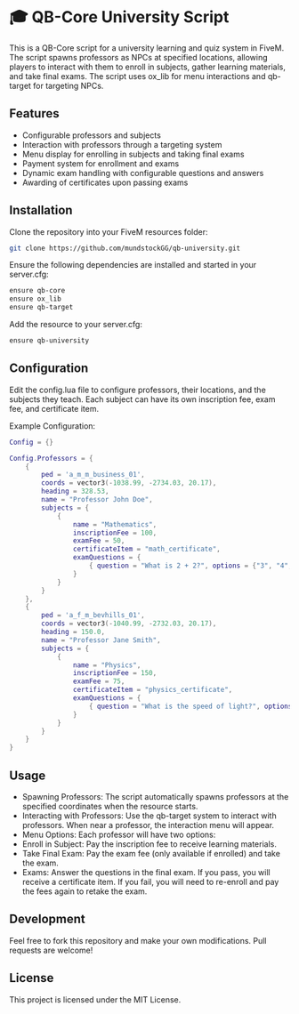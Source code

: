 # 🎓 QB-Core University Script
This is a QB-Core script for a university learning and quiz system in FiveM. The script spawns professors as NPCs at specified locations, allowing players to interact with them to enroll in subjects, gather learning materials, and take final exams. The script uses ox_lib for menu interactions and qb-target for targeting NPCs.

## Features
* Configurable professors and subjects <br>
* Interaction with professors through a targeting system <br>
* Menu display for enrolling in subjects and taking final exams <br>
* Payment system for enrollment and exams <br>
* Dynamic exam handling with configurable questions and answers <br>
* Awarding of certificates upon passing exams <br>

## Installation
Clone the repository into your FiveM resources folder:
```sh
git clone https://github.com/mundstockGG/qb-university.git
```

Ensure the following dependencies are installed and started in your server.cfg:
```sh
ensure qb-core
ensure ox_lib
ensure qb-target
```

Add the resource to your server.cfg:
```sh
ensure qb-university
```

## Configuration
Edit the config.lua file to configure professors, their locations, and the subjects they teach. Each subject can have its own inscription fee, exam fee, and certificate item.

Example Configuration:
```lua
Config = {}

Config.Professors = {
    {
        ped = 'a_m_m_business_01',
        coords = vector3(-1038.99, -2734.03, 20.17),
        heading = 328.53,
        name = "Professor John Doe",
        subjects = {
            {
                name = "Mathematics",
                inscriptionFee = 100,
                examFee = 50,
                certificateItem = "math_certificate",
                examQuestions = {
                    { question = "What is 2 + 2?", options = {"3", "4", "5"}, correct = 2 }
                }
            }
        }
    },
    {
        ped = 'a_f_m_bevhills_01',
        coords = vector3(-1040.99, -2732.03, 20.17),
        heading = 150.0,
        name = "Professor Jane Smith",
        subjects = {
            {
                name = "Physics",
                inscriptionFee = 150,
                examFee = 75,
                certificateItem = "physics_certificate",
                examQuestions = {
                    { question = "What is the speed of light?", options = {"300,000 km/s", "150,000 km/s", "450,000 km/s"}, correct = 1 }
                }
            }
        }
    }
}
```

## Usage
* Spawning Professors: The script automatically spawns professors at the specified coordinates when the resource starts.
* Interacting with Professors: Use the qb-target system to interact with professors. When near a professor, the interaction menu will appear.
* Menu Options: Each professor will have two options:
* Enroll in Subject: Pay the inscription fee to receive learning materials.
* Take Final Exam: Pay the exam fee (only available if enrolled) and take the exam.
* Exams: Answer the questions in the final exam. If you pass, you will receive a certificate item. If you fail, you will need to re-enroll and pay the fees again to retake the exam.

## Development
Feel free to fork this repository and make your own modifications. Pull requests are welcome!

## License
This project is licensed under the MIT License.

